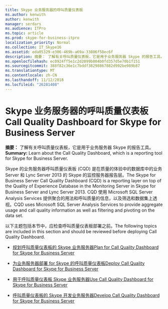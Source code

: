 ```yaml
---
title: Skype 业务服务器的呼叫质量仪表板
ms.author: kenwith
author: kenwith
manager: serdars
ms.audience: ITPro
ms.topic: article
ms.prod: skype-for-business-itpro
localization_priority: Normal
ms.collection: IT_Skype16
ms.assetid: eda05329-e306-469b-a69a-33806f58ec6f
description: 摘要： 了解有关呼叫质量仪表板，它是用于业务服务器 Skype 的报告工具。
ms.openlocfilehash: ec0924ff5e1c2d2099b004b0fd357d5e70b1f151
ms.sourcegitcommit: 388f82c36e1c7bddf38298867882d992be989b87
ms.translationtype: MT
ms.contentlocale: zh-CN
ms.lasthandoff: 11/12/2018
ms.locfileid: "26281408"
---
```

# <a name="call-quality-dashboard-for-skype-for-business-server"></a><span data-ttu-id="121e9-103">Skype 业务服务器的呼叫质量仪表板</span><span class="sxs-lookup"><span data-stu-id="121e9-103">Call Quality Dashboard for Skype for Business Server</span></span>
 
<span data-ttu-id="121e9-104">**摘要：** 了解有关呼叫质量仪表板，它是用于业务服务器 Skype 的报告工具。</span><span class="sxs-lookup"><span data-stu-id="121e9-104">**Summary:** Learn about the Call Quality Dashboard, which is a reporting tool for Skype for Business Server.</span></span>
 
<span data-ttu-id="121e9-105">Skype 的业务服务器呼叫质量仪表板 (CQD) 是在质量的体验中的数据库中的业务 Server 和 Lync Server 2013 的 Skype 的监控服务器报告层。</span><span class="sxs-lookup"><span data-stu-id="121e9-105">The Skype for Business Server Call Quality Dashboard (CQD) is a reporting layer on top of the Quality of Experience Database in the Monitoring Server in Skype for Business Server and Lync Server 2013.</span></span> <span data-ttu-id="121e9-106">CQD 使用 Microsoft SQL Server Analysis Services 提供聚合的用法和呼叫质量的信息，以及筛选和数据集上透视。</span><span class="sxs-lookup"><span data-stu-id="121e9-106">CQD uses Microsoft SQL Server Analysis Services to provide aggregate usage and call quality information as well as filtering and pivoting on the data set.</span></span>
  
<span data-ttu-id="121e9-107">以下主题包括本节中，应检查呼叫质量仪表板部署之前。</span><span class="sxs-lookup"><span data-stu-id="121e9-107">The following topics are included in this section and should be reviewed before deploying Call Quality Dashboard.</span></span>
  
- [<span data-ttu-id="121e9-108">规划呼叫质量仪表板的 Skype 业务服务器</span><span class="sxs-lookup"><span data-stu-id="121e9-108">Plan for Call Quality Dashboard for Skype for Business Server</span></span>](plan.md)
    
- [<span data-ttu-id="121e9-109">为业务服务器部署 for Skype 的呼叫质量仪表板</span><span class="sxs-lookup"><span data-stu-id="121e9-109">Deploy Call Quality Dashboard for Skype for Business Server</span></span>](deploy-0.md)
    
- [<span data-ttu-id="121e9-110">用于呼叫质量仪表板 Skype 业务服务器</span><span class="sxs-lookup"><span data-stu-id="121e9-110">Use Call Quality Dashboard for Skype for Business Server</span></span>](use.md)
    
- [<span data-ttu-id="121e9-111">呼叫质量仪表板的 Skype 开发业务服务器</span><span class="sxs-lookup"><span data-stu-id="121e9-111">Develop Call Quality Dashboard for Skype for Business Server</span></span>](develop.md)
    

